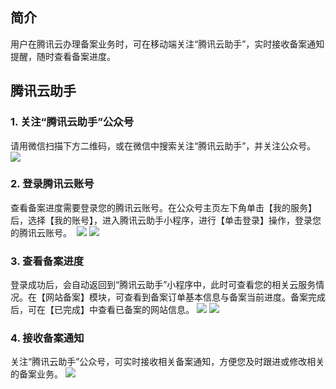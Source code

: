 ## 简介
用户在腾讯云办理备案业务时，可在移动端关注“腾讯云助手”，实时接收备案通知提醒，随时查看备案进度。

## 腾讯云助手
### 1. 关注“腾讯云助手”公众号   
请用微信扫描下方二维码，或在微信中搜索关注“腾讯云助手”，并关注公众号。 
![](https://main.qcloudimg.com/raw/69fd88486c98c77e7fa02e967f83838e.jpg)

### 2. 登录腾讯云账号

查看备案进度需要登录您的腾讯云账号。在公众号主页左下角单击【我的服务】后，选择【我的账号】，进入腾讯云助手小程序，进行【单击登录】操作，登录您的腾讯云账号。  
![](https://main.qcloudimg.com/raw/21233856f325aaf496894faf1e75dfdc.png) ![](https://main.qcloudimg.com/raw/053ce911660591b998bb7ce7b83f5def.png)

### 3. 查看备案进度

登录成功后，会自动返回到“腾讯云助手”小程序中，此时可查看您的相关云服务情况。在【网站备案】模块，可查看到备案订单基本信息与备案当前进度。备案完成后，可在【已完成】中查看已备案的网站信息。
![](https://main.qcloudimg.com/raw/71f019bee20615046460be7da4073702.png) ![](https://main.qcloudimg.com/raw/8b4192633fb8b845f83e71aa29c0f4fe.png)

### 4. 接收备案通知

关注“腾讯云助手”公众号，可实时接收相关备案通知，方便您及时跟进或修改相关的备案业务。
![](https://main.qcloudimg.com/raw/2726247ed7fe10ffb611a55f16653264.png)

